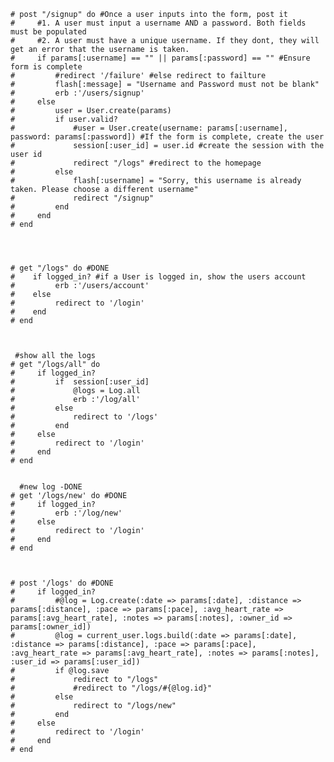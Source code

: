 
    # post "/signup" do #Once a user inputs into the form, post it
    #     #1. A user must input a username AND a password. Both fields must be populated
    #     #2. A user must have a unique username. If they dont, they will get an error that the username is taken. 
    #     if params[:username] == "" || params[:password] == "" #Ensure form is complete
    #         #redirect '/failure' #else redirect to failture
    #         flash[:message] = "Username and Password must not be blank"
    #         erb :'/users/signup'
    #     else 
    #         user = User.create(params)
    #         if user.valid?
    #             #user = User.create(username: params[:username], password: params[:password]) #If the form is complete, create the user
    #             session[:user_id] = user.id #create the session with the user id
    #             redirect "/logs" #redirect to the homepage
    #         else
    #             flash[:username] = "Sorry, this username is already taken. Please choose a different username"
    #             redirect "/signup"
    #         end 
    #     end 
    # end 




    # get "/logs" do #DONE
    #    if logged_in? #if a User is logged in, show the users account
    #         erb :'/users/account'
    #    else 
    #         redirect to '/login'
    #    end 
    # end 



     #show all the logs
    # get "/logs/all" do 
    #     if logged_in?
    #         if  session[:user_id] 
    #             @logs = Log.all
    #             erb :'/log/all'
    #         else 
    #             redirect to '/logs'
    #         end 
    #     else 
    #         redirect to '/login'
    #     end 
    # end 


      #new log -DONE
    # get '/logs/new' do #DONE
    #     if logged_in?
    #         erb :'/log/new'
    #     else 
    #         redirect to '/login'
    #     end 
    # end 



    # post '/logs' do #DONE
    #     if logged_in?
    #         #@log = Log.create(:date => params[:date], :distance => params[:distance], :pace => params[:pace], :avg_heart_rate => params[:avg_heart_rate], :notes => params[:notes], :owner_id => params[:owner_id])
    #         @log = current_user.logs.build(:date => params[:date], :distance => params[:distance], :pace => params[:pace], :avg_heart_rate => params[:avg_heart_rate], :notes => params[:notes], :user_id => params[:user_id])
    #         if @log.save
    #             redirect to "/logs"
    #             #redirect to "/logs/#{@log.id}"
    #         else
    #             redirect to "/logs/new"
    #         end
    #     else
    #         redirect to '/login'
    #     end 
    # end 